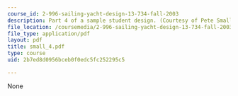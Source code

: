 ```yaml
---
course_id: 2-996-sailing-yacht-design-13-734-fall-2003
description: Part 4 of a sample student design. (Courtesy of Pete Small.)
file_location: /coursemedia/2-996-sailing-yacht-design-13-734-fall-2003/2b7ed8d0956bceb0f0edc5fc252295c5_small_4.pdf
file_type: application/pdf
layout: pdf
title: small_4.pdf
type: course
uid: 2b7ed8d0956bceb0f0edc5fc252295c5

---
```

None